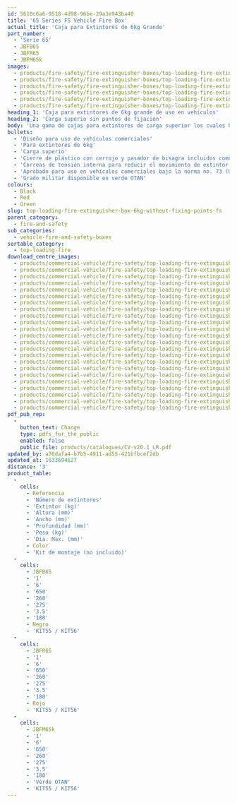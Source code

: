 ```yaml
---
id: 5610c6a6-9518-4d98-96be-29a3e943ba40
title: '65 Series FS Vehicle Fire Box'
actual_title: 'Caja para Extintores de 6kg Grande'
part_number:
  - 'Serie 65'
  - JBFB65
  - JBFR65
  - JBFM65k
images:
  - products/fire-safety/fire-extinguisher-boxes/top-loading-fire-extinguisher-boxes/65/images-lr/Product_Image_776x776_(518x518_focus_area)-JBFR65_01.jpg
  - products/fire-safety/fire-extinguisher-boxes/top-loading-fire-extinguisher-boxes/65/images-lr/Product_Image_776x776_(518x518_focus_area)-JBFR65_02.jpg
  - products/fire-safety/fire-extinguisher-boxes/top-loading-fire-extinguisher-boxes/65/images-lr/Product_Image_776x776_(518x518_focus_area)-JBFB65_01.jpg
  - products/fire-safety/fire-extinguisher-boxes/top-loading-fire-extinguisher-boxes/65/images-lr/Product_Image_776x776_(518x518_focus_area)-JBFB65_02.jpg
  - products/fire-safety/fire-extinguisher-boxes/top-loading-fire-extinguisher-boxes/65/images-lr/Product_Image_776x776_(518x518_focus_area)-JBFM65_01.jpg
  - products/fire-safety/fire-extinguisher-boxes/top-loading-fire-extinguisher-boxes/65/images-lr/Product_Image_776x776_(518x518_focus_area)-JBFM65_02.jpg
heading_1: 'Caja para extintores de 6kg grande de uso en vehículos'
heading_2: 'Carga superio sin puntos de fijación'
body: 'Una gama de cajas para extintores de carga superior los cuales han sido completados con cierre de plástico y pasador de seguridad para acceso rápido en casos de emergencia'
bullets:
  - 'Diseño para uso de vehículos comerciales'
  - 'Para extintores de 6kg'
  - 'Carga superio'
  - 'Cierre de plástico con cerrojo y pasador de bisagra incluidos como estándar'
  - 'Correas de tensión interna para reducir el movimiento de extintor'
  - 'Aprobado para uso en vehículos comerciales bajo la norma no. 73 (UN/ECE)'
  - 'Grado militar disponible en verde OTAN'
colours:
  - Black
  - Red
  - Green
slug: top-loading-fire-extinguisher-box-6kg-without-fixing-points-fs
parent_category:
  - fire-and-safety
sub_categories:
  - vehicle-fire-and-safety-boxes
sortable_category:
  - top-loading-fire
download_centre_images:
  - products/commercial-vehicle/fire-safety/top-loading-fire-extinguisher-boxes/65/images-hr/JBFB65_001.jpg
  - products/commercial-vehicle/fire-safety/top-loading-fire-extinguisher-boxes/65/images-hr/JBFB65_002.jpg
  - products/commercial-vehicle/fire-safety/top-loading-fire-extinguisher-boxes/65/images-hr/JBFB65_003.jpg
  - products/commercial-vehicle/fire-safety/top-loading-fire-extinguisher-boxes/65/images-hr/JBFB65_004.jpg
  - products/commercial-vehicle/fire-safety/top-loading-fire-extinguisher-boxes/65/images-hr/JBFB65_005.jpg
  - products/commercial-vehicle/fire-safety/top-loading-fire-extinguisher-boxes/65/images-hr/JBFB65_006.jpg
  - products/commercial-vehicle/fire-safety/top-loading-fire-extinguisher-boxes/65/images-hr/JBFB65_007.jpg
  - products/commercial-vehicle/fire-safety/top-loading-fire-extinguisher-boxes/65/images-hr/JBFM65_001.jpg
  - products/commercial-vehicle/fire-safety/top-loading-fire-extinguisher-boxes/65/images-hr/JBFM65_002.jpg
  - products/commercial-vehicle/fire-safety/top-loading-fire-extinguisher-boxes/65/images-hr/JBFM65_003.jpg
  - products/commercial-vehicle/fire-safety/top-loading-fire-extinguisher-boxes/65/images-hr/JBFM65_004.jpg
  - products/commercial-vehicle/fire-safety/top-loading-fire-extinguisher-boxes/65/images-hr/JBFM65_005.jpg
  - products/commercial-vehicle/fire-safety/top-loading-fire-extinguisher-boxes/65/images-hr/JBFM65_006.jpg
  - products/commercial-vehicle/fire-safety/top-loading-fire-extinguisher-boxes/65/images-hr/JBFM65_007.jpg
  - products/commercial-vehicle/fire-safety/top-loading-fire-extinguisher-boxes/65/images-hr/JBFR65_001.jpg
  - products/commercial-vehicle/fire-safety/top-loading-fire-extinguisher-boxes/65/images-hr/JBFR65_002.jpg
  - products/commercial-vehicle/fire-safety/top-loading-fire-extinguisher-boxes/65/images-hr/JBFR65_003.jpg
  - products/commercial-vehicle/fire-safety/top-loading-fire-extinguisher-boxes/65/images-hr/JBFR65_004.jpg
  - products/commercial-vehicle/fire-safety/top-loading-fire-extinguisher-boxes/65/images-hr/JBFR65_005.jpg
  - products/commercial-vehicle/fire-safety/top-loading-fire-extinguisher-boxes/65/images-hr/JBFR65_006.jpg
  - products/commercial-vehicle/fire-safety/top-loading-fire-extinguisher-boxes/65/images-hr/JBFR65_007.jpg
  - products/commercial-vehicle/fire-safety/top-loading-fire-extinguisher-boxes/65/images-hr/JBFR65_03.jpg
  - products/commercial-vehicle/fire-safety/top-loading-fire-extinguisher-boxes/65/images-hr/JBFR65_04.jpg
pdf_pub_rep:
  -
    button_text: Change
    type: pdfs_for_the_public
    enabled: false
    public_file: products/catalogues/CV-v20.1_LR.pdf
updated_by: a76dafa4-b7b5-4911-ad55-421bfbcef2db
updated_at: 1633694627
distance: '3'
product_table:
  -
    cells:
      - Referencia
      - 'Número de extintores'
      - 'Extintor (kg)'
      - 'Altura (mm)'
      - 'Ancho (mm)'
      - 'Profundidad (mm)'
      - 'Peso (kg)'
      - 'Dia. Max. (mm)'
      - Color
      - 'Kit de montaje (no incluido)'
  -
    cells:
      - JBFB65
      - '1'
      - '6'
      - '650'
      - '260'
      - '275'
      - '3.5'
      - '180'
      - Negro
      - 'KIT55 / KIT56'
  -
    cells:
      - JBFR65
      - '1'
      - '6'
      - '650'
      - '260'
      - '275'
      - '3.5'
      - '180'
      - Rojo
      - 'KIT55 / KIT56'
  -
    cells:
      - JBFM65k
      - '1'
      - '6'
      - '650'
      - '260'
      - '275'
      - '3.5'
      - '180'
      - 'Verde OTAN'
      - 'KIT55 / KIT56'
---
```

